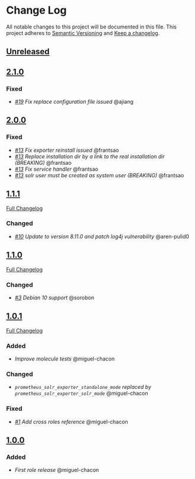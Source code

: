 # Change Log
All notable changes to this project will be documented in this file.
This project adheres to [Semantic Versioning](http://semver.org/) and [Keep a changelog](https://github.com/olivierlacan/keep-a-changelog).
## [Unreleased](https://github.com/idealista/prometheus_solr_exporter_role/tree/develop)

## [2.1.0](https://github.com/idealista/prometheus_solr_exporter_role/tree/2.1.0)
### Fixed
- *[#19](https://github.com/idealista/prometheus_solr_exporter_role/issues/19) Fix replace configuration file issued* @ajiang

## [2.0.0](https://github.com/idealista/prometheus_solr_exporter_role/tree/2.0.0)
### Fixed
- *[#13](https://github.com/idealista/prometheus_solr_exporter_role/issues/13) Fix exporter reinstall issued* @frantsao
- *[#13](https://github.com/idealista/prometheus_solr_exporter_role/issues/13) Replace installation dir by a link to the real installation dir (BREAKING)* @frantsao
- *[#13](https://github.com/idealista/prometheus_solr_exporter_role/issues/13) Fix service handler* @frantsao
- *[#13](https://github.com/idealista/prometheus_solr_exporter_role/issues/13) solr user must be created as system user (BREAKING)* @frantsao

## [1.1.1](https://github.com/idealista/prometheus_solr_exporter_role/tree/1.1.1)
[Full Changelog](https://github.com/idealista/prometheus_solr_exporter_role/compare/1.1.0...1.1.1)
### Changed
- *[#10](https://github.com/idealista/prometheus_solr_exporter_role/issues/3) Update to version 8.11.0 and patch log4j vulnerability* @aren-pulid0

## [1.1.0](https://github.com/idealista/prometheus_solr_exporter_role/tree/1.1.0)
[Full Changelog](https://github.com/idealista/prometheus_solr_exporter_role/compare/1.1.0...1.0.1)
### Changed
- *[#3](https://github.com/idealista/prometheus_solr_exporter_role/issues/3) Debian 10 support* @sorobon


## [1.0.1](https://github.com/idealista/prometheus_solr_exporter_role/tree/1.0.1)
[Full Changelog](https://github.com/idealista/prometheus_solr_exporter_role/compare/1.0.1...1.0.0)
### Added
- *Improve molecule tests* @miguel-chacon
### Changed
- *`prometheus_solr_exporter_standalone_mode` replaced by `prometheus_solr_exporter_solr_mode`* @miguel-chacon 
### Fixed
- *[#1](https://github.com/idealista/prometheus_solr_exporter_role/issues/1) Add cross roles reference* @miguel-chacon

## [1.0.0](https://github.com/idealista/prometheus_solr_exporter_role/tree/1.0.0)
### Added
- *First role release* @miguel-chacon
